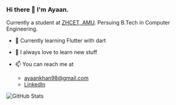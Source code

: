 ### Hi there 👋 I'm Ayaan.

 Currently a student at [ZHCET, AMU](https://amu.ac.in/). Persuing B.Tech in Computer Engineering. 

- 🔭 Currently learning Flutter with dart

- 🌱 I always love to learn new stuff

 - 📫 You can reach me at
   - ayaankhan98@gmail.com
   - [LinkedIn](https://www.linkedin.com/in/ayaan-khan-873736192/)

![GitHub Stats](https://github-readme-stats.vercel.app/api?username=ayaankhan98&show_icons=true&hide_border=true)